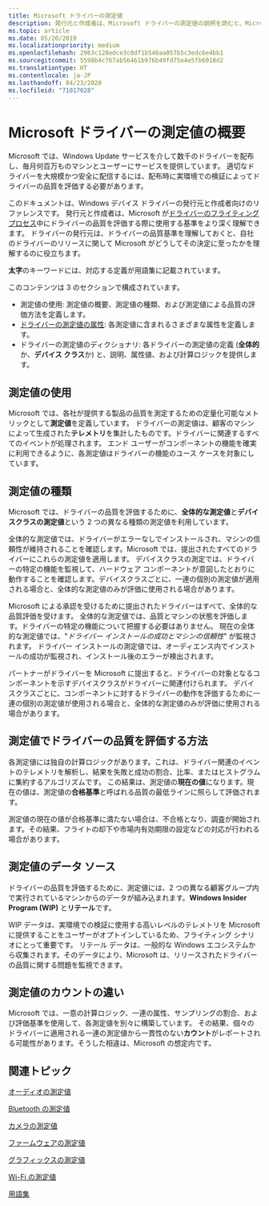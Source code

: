 ```yaml
---
title: Microsoft ドライバーの測定値
description: 発行元と作成者は、Microsoft ドライバーの測定値の説明を読むと、Microsoft がドライバーのフライティング中にドライバーの品質を評価する際に使用する基準をより深く理解できます
ms.topic: article
ms.date: 05/20/2019
ms.localizationpriority: medium
ms.openlocfilehash: 2963c128edce3c0df1b546aa057b5c3edc6e4bb1
ms.sourcegitcommit: 5598b4c767ab56461b976b49fd75e4e5fb6018d2
ms.translationtype: HT
ms.contentlocale: ja-JP
ms.lasthandoff: 04/23/2020
ms.locfileid: "71017028"
---
```

# <a name="overview-of-the-microsoft-driver-measures"></a>Microsoft ドライバーの測定値の概要

Microsoft では、Windows Update サービスを介して数千のドライバーを配布し、毎月何百万ものマシンとユーザーにサービスを提供しています。 適切なドライバーを大規模かつ安全に配信するには、配布時に実環境での検証によってドライバーの品質を評価する必要があります。

このドキュメントは、Windows デバイス ドライバーの発行元と作成者向けのリファレンスです。  発行元と作成者は、Microsoft が[ドライバーのフライティング プロセス](https://docs.microsoft.com/windows-hardware/drivers/dashboard/driver-flighting)中にドライバーの品質を評価する際に使用する基準をより深く理解できます。 ドライバーの発行元は、ドライバーの品質基準を理解しておくと、自社のドライバーのリリースに関して Microsoft がどうしてその決定に至ったかを理解するのに役立ちます。

**太字**のキーワードには、対応する定義が用語集に記載されています。

このコンテンツは 3 のセクションで構成されています。

* 測定値の使用: 測定値の概要、測定値の種類、および測定値による品質の評価方法を定義します。
* [ドライバーの測定値の属性](measure-attributes.md): 各測定値に含まれるさまざまな属性を定義します。
* ドライバーの測定値のディクショナリ: 各ドライバーの測定値の定義 (**全体的**か、**デバイス クラス**か) と、説明、属性値、および計算ロジックを提供します。

## <a name="using-measures"></a>測定値の使用

Microsoft では、各社が提供する製品の品質を測定するための定量化可能なメトリックとして**測定値**を定義しています。 ドライバーの測定値は、顧客のマシンによって生成された**テレメトリ**を集計したものです。ドライバーに関連するすべてのイベントが処理されます。 エンド ユーザーがコンポーネントの機能を確実に利用できるように、各測定値はドライバーの機能のユース ケースを対象にしています。

## <a name="types-of-measures"></a>測定値の種類

Microsoft では、ドライバーの品質を評価するために、**全体的な測定値**と**デバイスクラスの測定値**という 2 つの異なる種類の測定値を利用しています。

全体的な測定値では、ドライバーがエラーなしでインストールされ、マシンの信頼性が維持されることを確認します。Microsoft では、提出されたすべてのドライバーにこれらの測定値を適用します。 デバイスクラスの測定では、ドライバーの特定の機能を監視して、ハードウェア コンポーネントが意図したとおりに動作することを確認します。デバイスクラスごとに、一連の個別の測定値が適用される場合と、全体的な測定値のみが評価に使用される場合があります。

Microsoft による承認を受けるために提出されたドライバーはすべて、全体的な品質評価を受けます。 全体的な測定値では、品質とマシンの状態を評価します。ドライバーの特定の機能について把握する必要はありません。 現在の全体的な測定値では、"*ドライバー インストールの成功とマシンの信頼性*" が監視されます。 ドライバー インストールの測定値では、オーディエンス内でインストールの成功が監視され、インストール後のエラーが検出されます。

パートナーがドライバーを Microsoft に提出すると、ドライバーの対象となるコンポーネントを示すデバイスクラスがドライバーに関連付けられます。 デバイスクラスごとに、コンポーネントに対するドライバーの動作を評価するために一連の個別の測定値が使用される場合と、全体的な測定値のみが評価に使用される場合があります。

## <a name="how-measures-assess-driver-quality"></a>測定値でドライバーの品質を評価する方法

各測定値には独自の計算ロジックがあります。これは、ドライバー関連のイベントのテレメトリを解析し、結果を失敗と成功の割合、比率、またはヒストグラムに集約するアルゴリズムです。 この結果は、測定値の**現在の値**になります。現在の値は、測定値の**合格基準**と呼ばれる品質の最低ラインに照らして評価されます。

測定値の現在の値が合格基準に満たない場合は、不合格となり、調査が開始されます。その結果、フライトの却下や市場内有効期限の設定などの対応が行われる場合があります。

## <a name="data-sources-for-measures"></a>測定値のデータ ソース

ドライバーの品質を評価するために、測定値には、2 つの異なる顧客グループ内で実行されているマシンからのデータが組み込まれます。**Windows Insider Program (WIP)** と**リテール**です。

WIP データは、実環境での検証に使用する高いレベルのテレメトリを Microsoft に提供することをユーザーがオプトインしているため、フライティング シナリオにとって重要です。 リテール データは、一般的な Windows エコシステムから収集されます。そのデータにより、Microsoft は、リリースされたドライバーの品質に関する問題を監視できます。

## <a name="count-differences-between-measures"></a>測定値のカウントの違い

Microsoft では、一意の計算ロジック、一連の属性、サンプリングの割合、および評価基準を使用して、各測定値を別々に構築しています。 その結果、個々のドライバーに適用される一連の測定値から一貫性のない**カウント**がレポートされる可能性があります。そうした相違は、Microsoft の想定内です。

## <a name="related-topics"></a>関連トピック

[オーディオの測定値](audio-measures.md)

[Bluetooth の測定値](bluetooth-measures.md)

[カメラの測定値](camera-measures.md)

[ファームウェアの測定値](firmware-measures.md)

[グラフィックスの測定値](graphics-measures.md)

[Wi-Fi の測定値](wi-fi-measures.md)

[用語集](measures-glossary.md)
